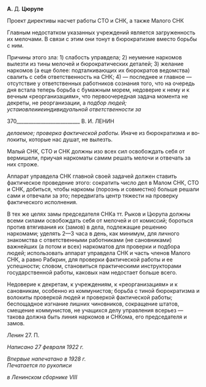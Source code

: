 **А.** Д. **Цюрупе**

Проект директивы насчет работы СТО и СНК, а также Малого СНК

Главным недостатком указанных учреждений является загруженность их мелочами. В связи с этим они тонут в бюрократизме вместо борьбы с ним.

Причины этого зла: 1) слабость управдела; 2) неумение наркомов вылезти из тины мелочей и бюрократических деталей; 3) желание наркомов (а еще более: подталкиваю­щих их бюрократов ведомства) свалить с себя ответственность на СНК; 4) — последнее и главное — отсутствие у ответственных работников сознания того, что на очередь дня встала теперь борьба с бумажным морем, недоверие к нему и к вечным «реорганизаци­ям», что первоочередная задача момента не декреты, не реорганизации, а _подбор_ _людей; устаиовлеииеиндивидуальной ответственности за_

  

370__________________________ В. И. ЛЕНИН

_делаемое; проверка фактической работы._ Иначе из бюрократизма и во­локиты, которые нас душат, не вылезть.

Малый СНК, СТО и СНК должны изо всех сил освобождать себя от вермишели, приучая наркоматы самим решать мелочи и отвечать за них строже.

Аппарат управдела СНК главной своей задачей должен ставить фактическое прове­дение этого: сократить число дел в Малом СНК, СТО и СНК, добиться, чтобы наркомы (порознь и совместно) больше решали сами и отвечали за это; передвигать центр тяже­сти на проверку фактического исполнения.

В тех же целях замы председателя СНКа тт. Рыков и Цюрупа должны всеми силами освобождать себя от мелочей и от комиссий; бороться против втягивания их (замов) в дела, подлежащие решению наркомами; уделять 2—3 часа в день, как минимум, для личного знакомства с ответственными работниками (не сановниками) важнейших (а потом и всех) наркоматов для проверки и подбора людей; использовать аппарат управ­дела СНК и часть членов Малого СНК, а равно Рабкрин, для проверки фактической ра­боты и ее успешности; словом, становиться практическими инструкторами государст­венной работы, каковых нам недостает больше всего.

Недоверие к декретам, к учреждениям, к «реорганизациям» и к сановникам, особен­но из коммунистов; борьба с тиной бюрократизма и волокиты проверкой людей и про­веркой фактической работы; беспощадное изгнание лишних чиновников, сокращение штатов, смещение коммунистов, не учащихся делу управления всерьез — такова долж­на быть линия наркомов и СНКома, его председателя и замов.

_Ленин_ 27. П.

_Написано 27 февраля 1922 г._

_Впервые напечатано в 1928 г.                                                             Печатается по рукописи_

_в Ленинском сборнике_ _VIII_